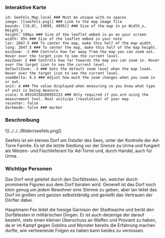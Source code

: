 
### Interaktive Karte
```leaflet  
id: Seefels_Map_local ### Must be unique with no spaces  
image: [[seefels.png]] ### Link to the map image file  
bounds: [[0,0], [4095, 4095]] ### Size of the map in px Width_x, Height_y  
height: 500px ### Size of the leaflet embed in px on your screen  
width: 95% ### Size of the leaflet embed in your note  
lat: 2047.5 ### To center the map, make this half of the map width.  
long: 2047.5 ### To center the map, make this half of the map height.  
minZoom: -3 ### Controls how far away from the map you can zoom out. Hover over the target icon to see the current level.  
maxZoom: 2 ### Controls how far towards the map you can zoom in. Hover over the target icon to see the current level.  
defaultZoom: -3 ### Sets the default zoom level when the map loads. Hover over the target icon to see the current level.  
zoomDelta: 0.5 ### Adjust how much the zoom changes when you zoom in or out.  
unit: m ### The value displayed when measuring so you know what type of unit is being measure.  
scale: 0.09328358208955223 ### Only required if you are using the measurement tool. Real units/px (resolution) of your map  
recenter: false  
darkmode: false ### marker  

```



 
 
### Beschreibung
![[../../../Bilder/seefels.png]]

Seefels ist ein kleines Dorf am Ostufer des Sees, unter der Kontrolle der Ad-Torre Familie. Es ist die letzte Siedlung vor der Grenze zu Urma und fungiert als Weizen- und Fischlieferant für Ad-Torrei und, durch Handel, auch für Urma. 

### Wichtige Personen

Das Dorf wird geleitet durch den Dorfältesten, Ian, welcher durch prominente Figuren aus dem Dorf beraten wird. Generell ist das Dorf noch klein genug um jedem Bewohner eine Stimme zu geben, aber Ian leitet das Dorf im großen und ganzen selbstständig und genießt das Vertrauen der Dörfler dabei.

Hauptmann Fex leitet die hiesige Garnison der Stadtwache und berät den Dorfältesten in militärischen Dingen. Er ist auch derjenige der darauf besteht, stets einen kleinen Überschuss an Waffen und Proviant zu haben, da er im Kampf gegen Goblins und Monster bereits die Erfahrung machen durfte, wie verheerende Folgen es haben kann beides zu vermissen.

